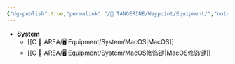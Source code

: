 ```yaml
---
{"dg-publish":true,"permalink":"/🍊 TANGERINE/Waypoint/Equipment/","noteIcon":"signpost","created":"2024-11-01T21:53:09.785+08:00","updated":"2024-11-05T23:44:41.841+08:00"}
---
```


- **System**
	- [[C 📔 AREA/🖥 Equipment/System/MacOS\|MacOS]]
	- [[C 📔 AREA/🖥 Equipment/System/MacOS修饰键\|MacOS修饰键]]